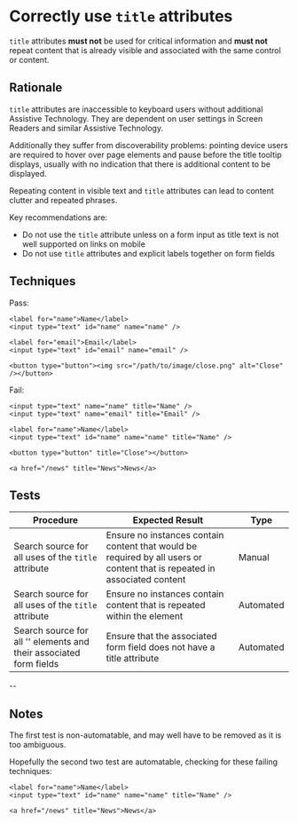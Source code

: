 # Correctly use `title` attributes

`title` attributes **must not** be used for critical information and **must not** repeat content that is already visible and associated with the same control or content.

## Rationale

`title` attributes are inaccessible to keyboard users without additional Assistive Technology. They are dependent on user settings in Screen Readers and similar Assistive Technology.

Additionally they suffer from discoverability problems: pointing device users are required to hover over page elements and pause before the title tooltip displays, usually with no indication that there is additional content to be displayed.

Repeating content in visible text and `title` attributes can lead to content clutter and repeated phrases.

Key recommendations are:

- Do not use the `title` attribute unless on a form input as title text is not well supported on links on mobile 
- Do not use `title` attributes and explicit labels together on form fields

## Techniques

Pass:

	<label for="name">Name</label>
	<input type="text" id="name" name="name" />

	<label for="email">Email</label>
	<input type="text" id="email" name="email" />

	<button type="button"><img src="/path/to/image/close.png" alt="Close" /></button>

Fail:

	<input type="text" name="name" title="Name" />
	<input type="text" name="email" title="Email" />

	<label for="name">Name</label>
	<input type="text" id="name" name="name" title="Name" />

	<button type="button" title="Close"></button>

	<a href="/news" title="News">News</a>

## Tests

| Procedure | Expected Result | Type | 
| --------- | --------------- | ---- |
| Search source for all uses of the `title` attribute | Ensure no instances contain content that would be required by all users or content that is repeated in associated content | Manual |
| Search source for all uses of the `title` attribute | Ensure no instances contain content that is repeated within the element | Automated |
| Search source for all '<label>' elements and their associated form fields | Ensure that the associated form field does not have a title attribute | Automated |

--

## Notes

The first test is non-automatable, and may well have to be removed as it is too ambiguous.

Hopefully the second two test are automatable, checking for these failing techniques:

	<label for="name">Name</label>
	<input type="text" id="name" name="name" title="Name" />

	<a href="/news" title="News">News</a>